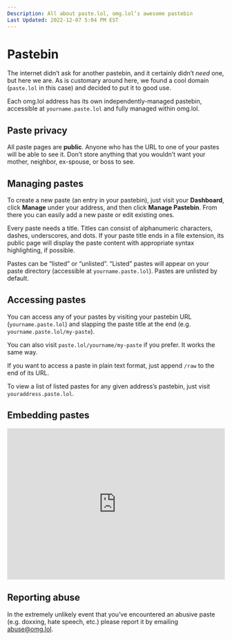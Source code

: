 ```yaml
---
Description: All about paste.lol, omg.lol’s awesome pastebin  
Last Updated: 2022-12-07 5:04 PM EST
---
```


# Pastebin

The internet didn’t ask for another pastebin, and it certainly didn’t _need_ one, but here we are. As is customary around here, we found a cool domain (`paste.lol` in this case) and decided to put it to good use.

Each omg.lol address has its own independently-managed pastebin, accessible at `yourname.paste.lol` and fully managed within omg.lol.

## Paste privacy

All paste pages are **public**. Anyone who has the URL to one of your pastes will be able to see it. Don’t store anything that you wouldn’t want your mother, neighbor, ex-spouse, or boss to see.

## Managing pastes

To create a new paste (an entry in your pastebin), just visit your **Dashboard**, click **Manage** under your address, and then click **Manage Pastebin**. From there you can easily add a new paste or edit existing ones.

Every paste needs a title. Titles can consist of alphanumeric characters, dashes, underscores, and dots. If your paste title ends in a file extension, its public page will display the paste content with appropriate syntax highlighting, if possible.

Pastes can be “listed” or “unlisted”. “Listed” pastes will appear on your paste directory (accessible at `yourname.paste.lol`). Pastes are unlisted by default.

## Accessing pastes

You can access any of your pastes by visiting your pastebin URL (`yourname.paste.lol`) and slapping the paste title at the end (e.g. `yourname.paste.lol/my-paste`).

You can also visit `paste.lol/yourname/my-paste` if you prefer. It works the same way.

If you want to access a paste in plain text format, just append `/raw` to the end of its URL.

To view a list of listed pastes for any given address’s pastebin, just visit `youraddress.paste.lol`.

## Embedding pastes

<iframe style="width: 100%; height: 25em;" frameborder="0" onload="this.height=this.contentWindow.document.body.scrollHeight" src="https://adam.paste.lol/embedding-a-paste.md/embed"></iframe>

## Reporting abuse

In the extremely unlikely event that you’ve encountered an abusive paste (e.g. doxxing, hate speech, etc.) please report it by emailing [abuse@omg.lol](mailto:abuse@omg.lol).
